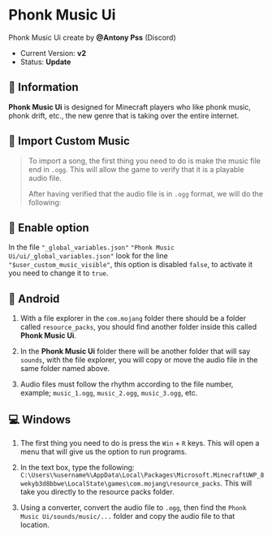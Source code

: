 # Phonk Music Ui
Phonk Music Ui create by **@Antony Pss** (Discord)

- Current Version: **v2**
- Status: **Update**

## 📣 Information
**Phonk Music Ui** is designed for Minecraft players who like phonk music, phonk drift, etc., the new genre that is taking over the entire internet.

## 🔗 Import Custom Music
> To import a song, the first thing you need to do is make the music file end in `.ogg`. This will allow the game to verify that it is a playable audio file.
>
> After having verified that the audio file is in `.ogg` format, we will do the following: 

## 🔧 Enable option
In the file `"_global_variables.json"` `"Phonk Music Ui/ui/_global_variables.json"` look for the line `"$user_custom_music_visible"`, this option is disabled `false`, to activate it you need to change it to `true`.

## 📱 Android
1. With a file explorer in the `com.mojang` folder there should be a folder called `resource_packs`, you should find another folder inside this called **Phonk Music Ui**.

2. In the **Phonk Music Ui** folder there will be another folder that will say `sounds`, with the file explorer, you will copy or move the audio file in the same folder named above.

3. Audio files must follow the rhythm according to the file number, example; `music_1.ogg`, `music_2.ogg`, `music_3.ogg`, etc.

## 💻 Windows
1. The first thing you need to do is press the `Win` + `R` keys. This will open a menu that will give us the option to run programs.

2. In the text box, type the following:
`C:\Users\%username%\AppData\Local\Packages\Microsoft.MinecraftUWP_8wekyb3d8bbwe\LocalState\games\com.mojang\resource_packs`. This will take you directly to the resource packs folder.

3. Using a converter, convert the audio file to `.ogg`, then find the `Phonk Music Ui/sounds/music/...` folder and copy the audio file to that location.
